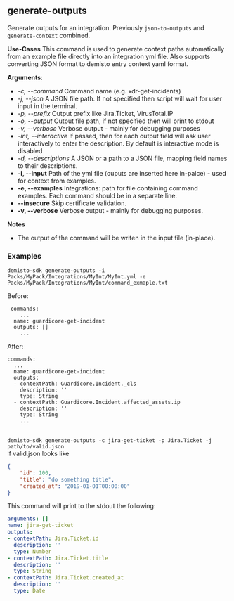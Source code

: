 ## generate-outputs
Generate outputs for an integration.
Previously `json-to-outputs` and `generate-context` combined.

**Use-Cases**
This command is used to generate context paths automatically from an example file directly into an integration yml file.
Also supports converting JSON format to demisto entry context yaml format.

**Arguments**:
* *-c, --command*
  Command name (e.g. xdr-get-incidents)
* *-j, --json*
  A JSON file path. If not specified then script will wait for user input in the terminal.
* *-p, --prefix*
  Output prefix like Jira.Ticket, VirusTotal.IP
* *-o, --output*
  Output file path, if not specified then will print to stdout
* *-v, --verbose*
  Verbose output - mainly for debugging purposes
* *-int, --interactive*
  If passed, then for each output field will ask user interactively to enter the description. By default is interactive mode is disabled
* *-d, --descriptions*
  A JSON or a path to a JSON file, mapping field names to their descriptions.
* **-i, --input**
  Path of the yml file (ouputs are inserted here in-palce) - used for context from examples.
* **-e, --examples**
  Integrations: path for file containing command examples. Each command should be in a separate line.
* **--insecure**
  Skip certificate validation.
* **-v, --verbose**
  Verbose output - mainly for debugging purposes.

**Notes**
* The output of the command will be writen in the input file (in-place).

### Examples
```
demisto-sdk generate-outputs -i Packs/MyPack/Integrations/MyInt/MyInt.yml -e Packs/MyPack/Integrations/MyInt/command_exmaple.txt
```
Before:
```
 commands:
    ...
  name: guardicore-get-incident
  outputs: []
    ...
```
After:
```
commands:
  ...
  name: guardicore-get-incident
  outputs:
  - contextPath: Guardicore.Incident._cls
    description: ''
    type: String
  - contextPath: Guardicore.Incident.affected_assets.ip
    description: ''
    type: String
    ...
```

<br/>`demisto-sdk generate-outputs -c jira-get-ticket -p Jira.Ticket -j path/to/valid.json`
<br/>if valid.json looks like
```json
{
    "id": 100,
    "title": "do something title",
    "created_at": "2019-01-01T00:00:00"
}
```
This command will print to the stdout the following:
```yaml
arguments: []
name: jira-get-ticket
outputs:
- contextPath: Jira.Ticket.id
  description: ''
  type: Number
- contextPath: Jira.Ticket.title
  description: ''
  type: String
- contextPath: Jira.Ticket.created_at
  description: ''
  type: Date
```
